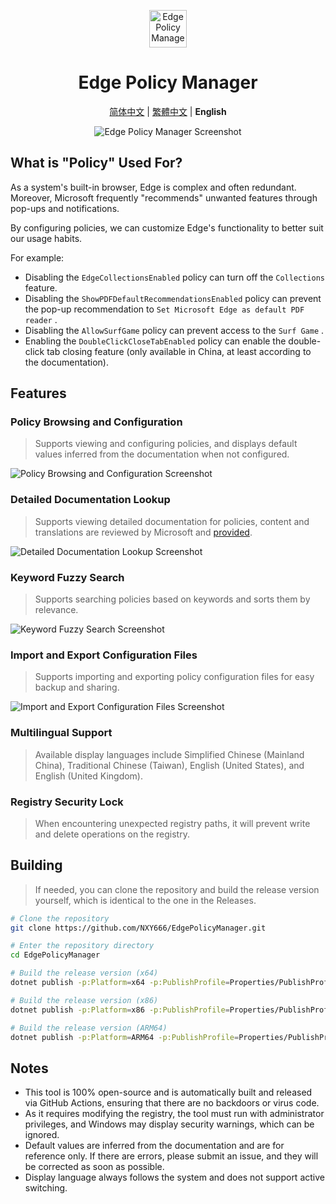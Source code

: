 <p align="center">
  <img src="https://github.com/NXY666/EdgePolicyManager/assets/62371554/6d2a0952-2101-4906-b82d-58168b4b5f8c" alt="Edge Policy Manager" width="60px"/>
</p>
<h1 align="center">Edge Policy Manager</h1>
<p align="center">
    <a href="README.md">简体中文</a> | <a href="README.zh-TW.md">繁體中文</a> | <b>English</b>
</p>
<p align="center">
    <img alt="Edge Policy Manager Screenshot" src="https://s11.ax1x.com/2023/12/29/piL6mid.png"/>
</p>

## What is "Policy" Used For?

As a system's built-in browser, Edge is complex and often redundant. Moreover, Microsoft frequently "recommends" unwanted features through pop-ups and notifications.

By configuring policies, we can customize Edge's functionality to better suit our usage habits.

For example:

* Disabling the `EdgeCollectionsEnabled` policy can turn off the `Collections` feature.
* Disabling the `ShowPDFDefaultRecommendationsEnabled` policy can prevent the pop-up recommendation to `Set Microsoft Edge as default PDF reader` .
* Disabling the `AllowSurfGame` policy can prevent access to the `Surf Game` .
* Enabling the `DoubleClickCloseTabEnabled` policy can enable the double-click tab closing feature (only available in China, at least according to the documentation).

## Features

### Policy Browsing and Configuration

> Supports viewing and configuring policies, and displays default values inferred from the documentation when not configured.

![Policy Browsing and Configuration Screenshot](https://github.com/NXY666/EdgePolicyManager/assets/62371554/ccaf628d-1ee4-42f4-9e58-8fe47b4a80fa)

### Detailed Documentation Lookup

> Supports viewing detailed documentation for policies, content and translations are reviewed by Microsoft and [provided](https://www.microsoft.com/edge/business/download).

![Detailed Documentation Lookup Screenshot](https://github.com/NXY666/EdgePolicyManager/assets/62371554/8094142f-8e81-4b66-8803-77142dde5aee)

### Keyword Fuzzy Search

> Supports searching policies based on keywords and sorts them by relevance.

![Keyword Fuzzy Search Screenshot](https://github.com/NXY666/EdgePolicyManager/assets/62371554/f7411764-1548-475a-b440-a40beb4025f3)

### Import and Export Configuration Files

> Supports importing and exporting policy configuration files for easy backup and sharing.

![Import and Export Configuration Files Screenshot](https://github.com/NXY666/EdgePolicyManager/assets/62371554/2fd2a50c-055d-4900-81cf-fce2b5f5fc23)

### Multilingual Support

> Available display languages include Simplified Chinese (Mainland China), Traditional Chinese (Taiwan), English (United States), and English (United Kingdom).

### Registry Security Lock

> When encountering unexpected registry paths, it will prevent write and delete operations on the registry.

## Building

> If needed, you can clone the repository and build the release version yourself, which is identical to the one in the Releases.

```bash
# Clone the repository
git clone https://github.com/NXY666/EdgePolicyManager.git

# Enter the repository directory
cd EdgePolicyManager

# Build the release version (x64)
dotnet publish -p:Platform=x64 -p:PublishProfile=Properties/PublishProfiles/win-x64.pubxml

# Build the release version (x86)
dotnet publish -p:Platform=x86 -p:PublishProfile=Properties/PublishProfiles/win-x86.pubxml

# Build the release version (ARM64)
dotnet publish -p:Platform=ARM64 -p:PublishProfile=Properties/PublishProfiles/win-arm64.pubxml
```

## Notes

* This tool is 100% open-source and is automatically built and released via GitHub Actions, ensuring that there are no backdoors or virus code.
* As it requires modifying the registry, the tool must run with administrator privileges, and Windows may display security warnings, which can be ignored.
* Default values are inferred from the documentation and are for reference only. If there are errors, please submit an issue, and they will be corrected as soon as possible.
* Display language always follows the system and does not support active switching.
